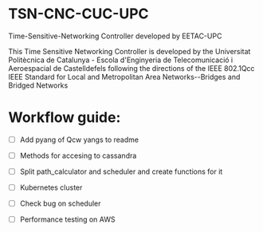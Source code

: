 # TSN-CNC-CUC-UPC
Time-Sensitive-Networking Controller developed by EETAC-UPC

This Time Sensitive Networking Controller is developed by the Universitat Politècnica de Catalunya - Escola d'Enginyeria de Telecomunicació i Aeroespacial de Castelldefels following the directions of the IEEE 802.1Qcc IEEE Standard for Local and Metropolitan Area Networks--Bridges and Bridged Networks

# Workflow guide:
- [ ] Add pyang of Qcw yangs to readme
- [ ] Methods for accesing to cassandra
- [ ] Split path_calculator and scheduler and create functions for it
- [ ] Kubernetes cluster 
- [ ] Check bug on scheduler
- [ ] Performance testing on AWS



